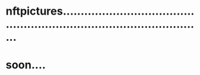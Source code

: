 # nftpictures.............................................................................................
# soon....
